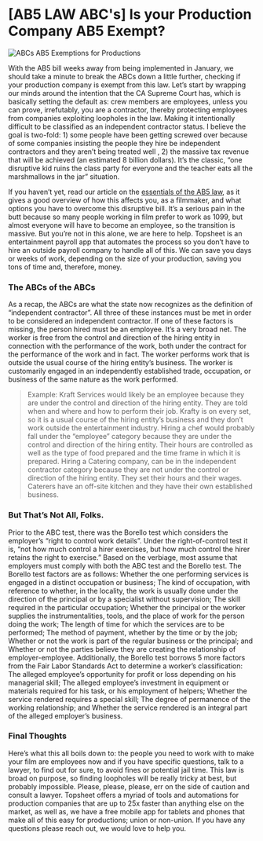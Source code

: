 # [AB5 LAW ABC's] Is your Production Company AB5 Exempt?


![ABCs AB5 Exemptions for Productions](https://user-images.githubusercontent.com/33143626/70483094-54507200-1a9c-11ea-9968-896d4c4bc672.png "AB5 ABC's and Exmeptions for Production")

With the AB5 bill weeks away from being implemented in January, we should take a minute to break the ABCs down a little further, checking if your production company is exempt from this law.  Let’s start by wrapping our minds around the intention that the CA Supreme Court has, which is basically setting the default as: crew members are employees, unless you can prove, irrefutably, you are a contractor, thereby protecting employees from companies exploiting loopholes in the law. Making it  intentionally difficult to be classified as an independent contractor status. I believe the goal is two-fold: 1) some people have been getting screwed over because of some companies insisting the people they hire be independent contractors and they aren’t being treated well , 2) the massive tax revenue that will be achieved (an estimated 8 billion dollars). It’s the classic, “one disruptive kid ruins the class party for everyone and the teacher eats all the marshmallows in the jar” situation. 

If you haven’t yet, read our article on the [essentials of the AB5 law](https://topsheet.io/blog/everything-productions-need-to-know-ab5-law), as it gives a good overview of how this affects you, as a filmmaker, and what options you have to overcome this disruptive bill. It’s a serious pain in the butt because so many people working in film prefer to work as 1099, but almost everyone will have to become an employee, so the transition is massive. But you’re not in this alone, we are here to help. Topsheet is an entertainment payroll app that automates the process so you don’t have to hire an outside payroll company to handle all of this. We can save you days or weeks of work, depending on the size of your production, saving you tons of time and, therefore, money.

### The ABCs of the ABCs

As a recap, the ABCs are what the state now recognizes as the definition of “independent contractor”. All three of these instances must be met in order to be considered an independent contractor. If one of these factors is missing, the person hired must be an employee. It’s a very broad net.
The worker is free from the control and direction of the hiring entity in connection with the performance of the work, both under the contract for the performance of the work and in fact.
The worker performs work that is outside the usual course of the hiring entity’s business.
The worker is customarily engaged in an independently established trade, occupation, or business of the same nature as the work performed.
> Example: Kraft Services would likely be an employee because they are under the control and direction of the hiring entity. They are told when and where and how to perform their job. Krafty is on every set, so it is a usual course of the hiring entity’s business and they don’t work outside the entertainment industry.
	Hiring a chef would probably fall under the “employee” category because they are under the control and direction of the hiring entity. Their hours are controlled as well as the type of food prepared and the time frame in which it is prepared.
	Hiring a Catering company, can be in the independent contractor category because they are not under the control or direction of the hiring entity. They set their hours and their wages. Caterers have an off-site kitchen and they have their own established business.

### But That’s Not All, Folks.

Prior to the ABC test, there was the Borello test which considers the employer’s “right to control work details”. Under the right-of-control test it is, “not how much control a hirer exercises, but how much control the hirer retains the right to exercise.” Based on the verbiage, most assume that employers must comply with both the ABC test and the Borello test. The Borello test factors are as follows:
Whether the one performing services is engaged in a distinct occupation or business;
The kind of occupation, with reference to whether, in the locality, the work is usually done under the direction of the principal or by a specialist without supervision;
The skill required in the particular occupation;
Whether the principal or the worker supplies the instrumentalities, tools, and the place of work for the person doing the work;
The length of time for which the services are to be performed;
The method of payment, whether by the time or by the job;
Whether or not the work is part of the regular business or the principal; and
Whether or not the parties believe they are creating the relationship of employer-employee.
Additionally, the Borello test borrows 5 more factors from the Fair Labor Standards Act to determine a worker’s classification:
The alleged employee’s opportunity for profit or loss depending on his managerial skill;
The alleged employee’s investment in equipment or materials required for his task, or his employment of helpers;
Whether the service rendered requires a special skill;
The degree of permanence of the working relationship; and
Whether the service rendered is an integral part of the alleged employer’s business.

### Final Thoughts

Here’s what this all boils down to: the people you need to work with to make your film are employees now and if you have specific questions, talk to a lawyer, to find out for sure, to avoid fines or potential jail time. This law is broad on purpose, so finding loopholes will be really tricky at best, but probably impossible. Please, please, please, err on the side of caution and consult a lawyer. Topsheet offers a myriad of tools and automations for production companies that are up to 25x faster than anything else on the market, as well as, we have a free mobile app for tablets and phones that make all of this easy for productions; union or non-union. If you have any questions please reach out, we would love to help you.
